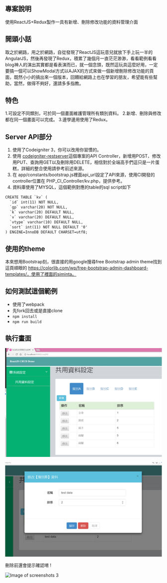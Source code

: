 ## 專案說明

使用ReactJS+Redux製作一具有新增、刪除修改功能的資料管理介面 

## 開頭小話

取之於網路，用之於網路，自從發現了ReactJS這玩意兒就放下手上玩一半的AngularJS，然後再發現了Redux，積累了幾個月一直茫茫渺渺，看看範例看看blog神人的演出其實都是看表演而已，就一個念頭，既然這玩具這麼好用，一定要搞一個可以ShowModal方式以AJAX的方式來做一個新增刪除修改功能的頁面，既然小小的搞出來一個版本，回饋給網路上也在學習的朋友，希望能有些幫助，當然，做得不夠好，還請多多指教。

## 特色

1.可設定不同類別，可於同一個畫面維護管理所有類別資料。
2.新增、刪除與修改都在同一個畫面可以完成。
3.邊學邊用使用了Redux。

## Server API部分

1. 使用了Codeigniter 3，你可以改用你習慣的。
2. 使用 [codeigniter-restserver](https://github.com/chriskacerguis/codeigniter-restserver)這個專案的API Controller，新增用POST、修改用PUT、查詢用GET以及刪除用DELETE，相信對於全端高手們這只是一片蛋糕，詳細的整合使用請參考前述來源。
3. 在 app/constants/bootstrap.js裡面api_url設定了API來源，使用CI開發的controller位置在 PHP_CI_Controller/kv.php，提供參考。
4. 資料庫使用了MYSQL，這個範例對應的table的sql script如下

```
CREATE TABLE `kv` (
  `id` int(11) NOT NULL,
  `gp` varchar(20) NOT NULL,
  `k` varchar(20) DEFAULT NULL,
  `v` varchar(20) DEFAULT NULL,
  `vtype` varchar(10) DEFAULT NULL,
  `sort` int(11) NOT NULL DEFAULT '0'
) ENGINE=InnoDB DEFAULT CHARSET=utf8;

```

## 使用的theme

本來想用Bootstrap刻，很直接的用google搜尋free Bootstrap admin theme找到這頁順眼的 https://colorlib.com/wp/free-bootstrap-admin-dashboard-templates/，使用了裡面的siminta。

## 如何測試這個範例

* 使用了webpack
* 先fork回去或是直接clone
* `npm install`
* `npm run build`

## 執行畫面

![Image of screenshots 1](img/pica.jpg)

![Image of screenshots 2](img/picb.jpg)

刪除前還會提示確認唷 !

![Image of screenshots 3](img/pic.jpg)